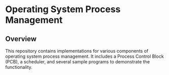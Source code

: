 # Operating System Process Management

## Overview
This repository contains implementations for various components of operating system process management. It includes a Process Control Block (PCB), a scheduler, and several sample programs to demonstrate the functionality.
